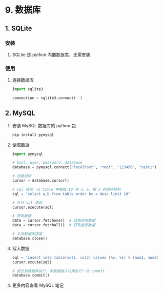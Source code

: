 # 9. 数据库

## 1. SQLite

### 安装

1. SQLite 是 python 内置数据库，无需安装

### 使用

1. 连接数据库

    ```python
    import sqlite3

    connection = sqlite3.connect('')
    ```

## 2. MySQL

1. 安装 MySQL 数据库的 python 包

    ```bash
    pip install pymysql
    ```

2. 读取数据

    ```python
    import pymysql

    # host, user, password, database
    database = pymysql.connect("localhost", "root", "123456", "test1")

    # 创建游标
    cursor = database.cursor()

    # sql 语句：从 table 中抽取 10 组 a，b，按 a 的降序排列
    sql = "select a,b from table order by a desc limit 10"

    # 执行 sql 语句
    cursor.execute(sql)

    # 获取数据
    data = cursor.fetchone()  # 获取单条数据
    data = cursor.fetchall()  # 获取全部数据

    # 关闭数据库连接
    database.close()
    ```

3. 写入数据

    ```python
    sql = "insert into table(col1, col2) values (%s, %s) % (num1, num2)"
    cursor.excute(sql)

    # 提交到数据库执行，多数据插入只用执行一次 commit
    database.commit()
    ```

4. 更多内容查看 MySQL 笔记
